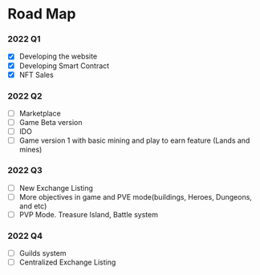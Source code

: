 # Road Map

### 2022 Q1

* [x] Developing the website
* [x] Developing Smart Contract
* [x] NFT Sales

### 2022 Q2

* [ ] Marketplace
* [ ] Game Beta version
* [ ] IDO
* [ ] Game version 1 with basic mining and play to earn feature (Lands and mines)

### 2022 Q3

* [ ] New Exchange Listing
* [ ] More objectives in game and PVE mode(buildings, Heroes, Dungeons, and etc)
* [ ] PVP Mode. Treasure Island, Battle system

### 2022 Q4

* [ ] Guilds system
* [ ] Centralized Exchange Listing
